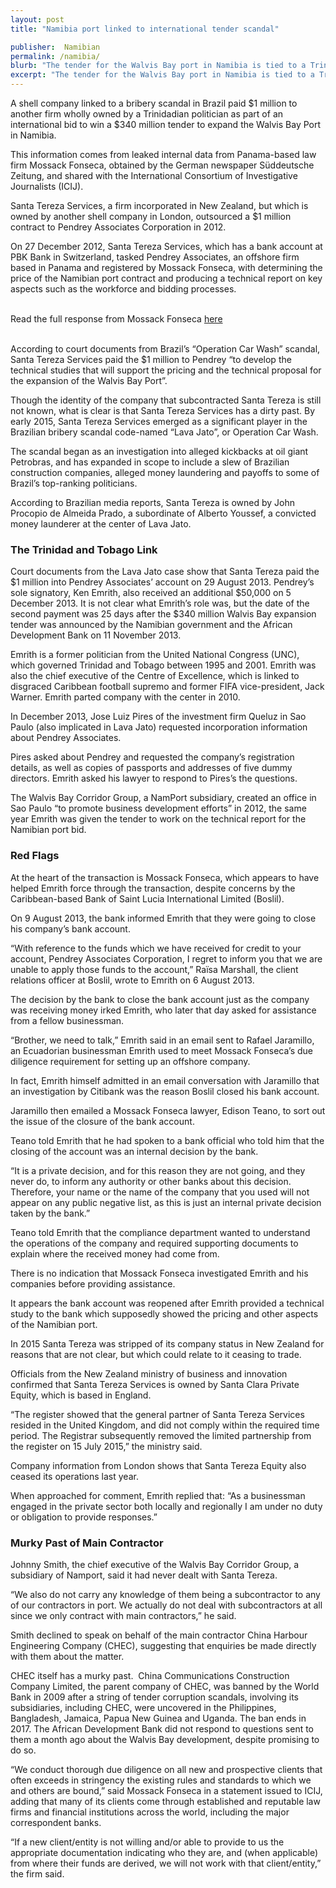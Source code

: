 ```yaml
---
layout: post
title: "Namibia port linked to international tender scandal"

publisher:  Namibian
permalink: /namibia/
blurb: "The tender for the Walvis Bay port in Namibia is tied to a Trinidadian politician with links to Brazil’s ‘Operation Car Wash’ scandal, writes Shinovene Immanuel"
excerpt: "The tender for the Walvis Bay port in Namibia is tied to a Trinidadian politician with links to Brazil’s ‘Operation Car Wash’ scandal, writes Shinovene Immanuel"
---
```


A shell company linked to a bribery scandal in Brazil paid $1 million to another firm wholly owned by a Trinidadian politician as part of an international bid to win a $340 million tender to expand the Walvis Bay Port in Namibia.

This information comes from leaked internal data from Panama-based law firm Mossack Fonseca, obtained by the German newspaper Süddeutsche Zeitung, and shared with the International Consortium of Investigative Journalists (ICIJ).

Santa Tereza Services, a firm incorporated in New Zealand, but which is owned by another shell company in London, outsourced a $1 million contract to Pendrey Associates Corporation in 2012.

On 27 December 2012, Santa Tereza Services, which has a bank account at PBK Bank in Switzerland, tasked Pendrey Associates, an offshore firm based in Panama and registered by Mossack Fonseca, with determining the price of the Namibian port contract and producing a technical report on key aspects such as the workforce and bidding processes.


<br/>
<div class="panel panel-default">
  <div class="panel-heading">
  Read the full response from Mossack Fonseca <a href="https://sourceafrica.net/documents/24692-ANCIR-L-PanamaPapers-L-Mossack-Fonseca-Responds.html" target="_blank">here</a>
  </div>
</div>
<br/>

According to court documents from Brazil’s “Operation Car Wash” scandal, Santa Tereza Services paid the $1 million to Pendrey “to develop the technical studies that will support the pricing and the technical proposal for the expansion of the Walvis Bay Port”.

Though the identity of the company that subcontracted Santa Tereza is still not known, what is clear is that Santa Tereza Services has a dirty past. By early 2015, Santa Tereza Services emerged as a significant player in the Brazilian bribery scandal code-named “Lava Jato”, or Operation Car Wash. 

The scandal began as an investigation into alleged kickbacks at oil giant Petrobras, and has expanded in scope to include a slew of Brazilian construction companies, alleged money laundering and payoffs to some of Brazil’s top-ranking politicians.

According to Brazilian media reports, Santa Tereza is owned by John Procopio de Almeida Prado, a subordinate of Alberto Youssef, a convicted money launderer at the center of Lava Jato.

### The Trinidad and Tobago Link

Court documents from the Lava Jato case show that Santa Tereza paid the $1 million into Pendrey Associates’ account on 29 August 2013. Pendrey’s sole signatory, Ken Emrith, also received an additional $50,000 on 5 December 2013. It is not clear what Emrith’s role was, but the date of the second payment was 25 days after the $340 million Walvis Bay expansion tender was announced by the Namibian government and the African Development Bank on 11 November 2013.

Emrith is a former politician from the United National Congress (UNC), which governed Trinidad and Tobago between 1995 and 2001. Emrith was also the chief executive of the Centre of Excellence, which is linked to disgraced Caribbean football supremo and former FIFA vice-president, Jack Warner. Emrith parted company with the center in 2010.

In December 2013, Jose Luiz Pires of the investment firm Queluz in Sao Paulo (also implicated in Lava Jato) requested incorporation information about Pendrey Associates.

Pires asked about Pendrey and requested the company’s registration details, as well as copies of passports and addresses of five dummy directors. Emrith asked his lawyer to respond to Pires’s the questions.

The Walvis Bay Corridor Group, a NamPort subsidiary, created an office in Sao Paulo “to promote business development efforts” in 2012, the same year Emrith was given the tender to work on the technical report for the Namibian port bid.

### Red Flags

At the heart of the transaction is Mossack Fonseca, which appears to have helped Emrith force through the transaction, despite concerns by the Caribbean-based Bank of Saint Lucia International Limited (Boslil).

On 9 August 2013, the bank informed Emrith that they were going to close his company’s bank account.

“With reference to the funds which we have received for credit to your account, Pendrey Associates Corporation, I regret to inform you that we are unable to apply those funds to the account,” Raïsa Marshall, the client relations officer at Boslil, wrote to Emrith on 6 August 2013.

The decision by the bank to close the bank account just as the company was receiving money irked Emrith, who later that day asked for assistance from a fellow businessman.

“Brother, we need to talk,” Emrith said in an email sent to Rafael Jaramillo, an Ecuadorian businessman Emrith used to meet Mossack Fonseca’s due diligence requirement for setting up an offshore company.

In fact, Emrith himself admitted in an email conversation with Jaramillo that an investigation by Citibank was the reason Boslil closed his bank account.

Jaramillo then emailed a Mossack Fonseca lawyer, Edison Teano, to sort out the issue of the closure of the bank account.

Teano told Emrith that he had spoken to a bank official who told him that the closing of the account was an internal decision by the bank.

“It is a private decision, and for this reason they are not going, and they never do, to inform any authority or other banks about this decision. Therefore, your name or the name of the company that you used will not appear on any public negative list, as this is just an internal private decision taken by the bank.”

Teano told Emrith that the compliance department wanted to understand the operations of the company and required supporting documents to explain where the received money had come from.

There is no indication that Mossack Fonseca investigated Emrith and his companies before providing assistance.

It appears the bank account was reopened after Emrith provided a technical study to the bank which supposedly showed the pricing and other aspects of the Namibian port.

In 2015 Santa Tereza was stripped of its company status in New Zealand for reasons that are not clear, but which could relate to it ceasing to trade.

Officials from the New Zealand ministry of business and innovation confirmed that Santa Tereza Services is owned by Santa Clara Private Equity, which is based in England.

“The register showed that the general partner of Santa Tereza Services resided in the United Kingdom, and did not comply within the required time period. The Registrar subsequently removed the limited partnership from the register on 15 July 2015,” the ministry said.

Company information from London shows that Santa Tereza Equity also ceased its operations last year.

When approached for comment, Emrith replied that: “As a businessman engaged in the private sector both locally and regionally I am under no duty or obligation to provide responses.”

### Murky Past of Main Contractor 

Johnny Smith, the chief executive of the Walvis Bay Corridor Group, a subsidiary of Namport, said it had never dealt with Santa Tereza.

“We also do not carry any knowledge of them being a subcontractor to any of our contractors in port. We actually do not deal with subcontractors at all since we only contract with main contractors,” he said.

Smith declined to speak on behalf of the main contractor China Harbour Engineering Company (CHEC), suggesting that enquiries be made directly with them about the matter. 

CHEC itself has a murky past.  China Communications Construction Company Limited, the parent company of CHEC, was banned by the World Bank in 2009 after a string of tender corruption scandals, involving its subsidiaries, including CHEC, were uncovered in the Philippines, Bangladesh, Jamaica, Papua New Guinea and Uganda. The ban ends in 2017. The African Development Bank did not respond to questions sent to them a month ago about the Walvis Bay development, despite promising to do so.

“We conduct thorough due diligence on all new and prospective clients that often exceeds in stringency the existing rules and standards to which we and others are bound,” said Mossack Fonseca in a statement issued to ICIJ, adding that many of its clients come through established and reputable law firms and financial institutions across the world, including the major correspondent banks.

“If a new client/entity is not willing and/or able to provide to us the appropriate documentation indicating who they are, and (when applicable) from where their funds are derived, we will not work with that client/entity,” the firm said.

